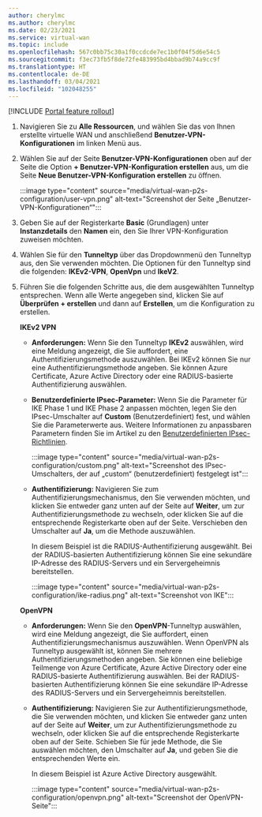 ```yaml
---
author: cherylmc
ms.author: cherylmc
ms.date: 02/23/2021
ms.service: virtual-wan
ms.topic: include
ms.openlocfilehash: 567c0bb75c30a1f0ccdcde7ec1b0f04f5d6e54c5
ms.sourcegitcommit: f3ec73fb5f8de72fe483995bd4bbad9b74a9cc9f
ms.translationtype: HT
ms.contentlocale: de-DE
ms.lasthandoff: 03/04/2021
ms.locfileid: "102048255"
---
```

[!INCLUDE [Portal feature rollout](virtual-wan-portal-feature-rollout.md)]

1. Navigieren Sie zu **Alle Ressourcen**, und wählen Sie das von Ihnen erstellte virtuelle WAN und anschließend **Benutzer-VPN-Konfigurationen** im linken Menü aus.
1. Wählen Sie auf der Seite **Benutzer-VPN-Konfigurationen** oben auf der Seite die Option **+ Benutzer-VPN-Konfiguration erstellen** aus, um die Seite **Neue Benutzer-VPN-Konfiguration erstellen** zu öffnen.

   :::image type="content" source="media/virtual-wan-p2s-configuration/user-vpn.png" alt-text="Screenshot der Seite „Benutzer-VPN-Konfigurationen“":::

1. Geben Sie auf der Registerkarte **Basic** (Grundlagen) unter **Instanzdetails** den **Namen** ein, den Sie Ihrer VPN-Konfiguration zuweisen möchten.
1. Wählen Sie für den **Tunneltyp** über das Dropdownmenü den Tunneltyp aus, den Sie verwenden möchten. Die Optionen für den Tunneltyp sind die folgenden: **IKEv2-VPN**, **OpenVpn** und **IkeV2**.
1. Führen Sie die folgenden Schritte aus, die dem ausgewählten Tunneltyp entsprechen. Wenn alle Werte angegeben sind, klicken Sie auf **Überprüfen + erstellen** und dann auf **Erstellen**, um die Konfiguration zu erstellen.

   **IKEv2 VPN**

   * **Anforderungen:** Wenn Sie den Tunneltyp **IKEv2** auswählen, wird eine Meldung angezeigt, die Sie auffordert, eine Authentifizierungsmethode auszuwählen. Bei IKEv2 können Sie nur eine Authentifizierungsmethode angeben. Sie können Azure Certificate, Azure Active Directory oder eine RADIUS-basierte Authentifizierung auswählen.

   * **Benutzerdefinierte IPsec-Parameter:** Wenn Sie die Parameter für IKE Phase 1 und IKE Phase 2 anpassen möchten, legen Sie den IPsec-Umschalter auf **Custom** (Benutzerdefiniert) fest, und wählen Sie die Parameterwerte aus. Weitere Informationen zu anpassbaren Parametern finden Sie im Artikel zu den [Benutzerdefinierten IPsec-Richtlinien](../articles/virtual-wan/point-to-site-ipsec.md).

     :::image type="content" source="media/virtual-wan-p2s-configuration/custom.png" alt-text="Screenshot des IPsec-Umschalters, der auf „custom“ (benutzerdefiniert) festgelegt ist":::

   * **Authentifizierung:** Navigieren Sie zum Authentifizierungsmechanismus, den Sie verwenden möchten, und klicken Sie entweder ganz unten auf der Seite auf **Weiter**, um zur Authentifizierungsmethode zu wechseln, oder klicken Sie auf die entsprechende Registerkarte oben auf der Seite. Verschieben den Umschalter auf **Ja**, um die Methode auszuwählen.

     In diesem Beispiel ist die RADIUS-Authentifizierung ausgewählt. Bei der RADIUS-basierten Authentifizierung können Sie eine sekundäre IP-Adresse des RADIUS-Servers und ein Servergeheimnis bereitstellen.

     :::image type="content" source="media/virtual-wan-p2s-configuration/ike-radius.png" alt-text="Screenshot von IKE":::

   **OpenVPN**

   * **Anforderungen:** Wenn Sie den **OpenVPN**-Tunneltyp auswählen, wird eine Meldung angezeigt, die Sie auffordert, einen Authentifizierungsmechanismus auszuwählen. Wenn OpenVPN als Tunneltyp ausgewählt ist, können Sie mehrere Authentifizierungsmethoden angeben. Sie können eine beliebige Teilmenge von Azure Certificate, Azure Active Directory oder eine RADIUS-basierte Authentifizierung auswählen. Bei der RADIUS-basierten Authentifizierung können Sie eine sekundäre IP-Adresse des RADIUS-Servers und ein Servergeheimnis bereitstellen.

   * **Authentifizierung:** Navigieren Sie zur Authentifizierungsmethode, die Sie verwenden möchten, und klicken Sie entweder ganz unten auf der Seite auf **Weiter**, um zur Authentifizierungsmethode zu wechseln, oder klicken Sie auf die entsprechende Registerkarte oben auf der Seite.
   Schieben Sie für jede Methode, die Sie auswählen möchten, den Umschalter auf **Ja**, und geben Sie die entsprechenden Werte ein.

     In diesem Beispiel ist Azure Active Directory ausgewählt.

     :::image type="content" source="media/virtual-wan-p2s-configuration/openvpn.png" alt-text="Screenshot der OpenVPN-Seite":::
